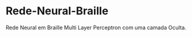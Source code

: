 Rede-Neural-Braille
===================

Rede Neural em Braille Multi Layer Perceptron com uma camada Oculta.
